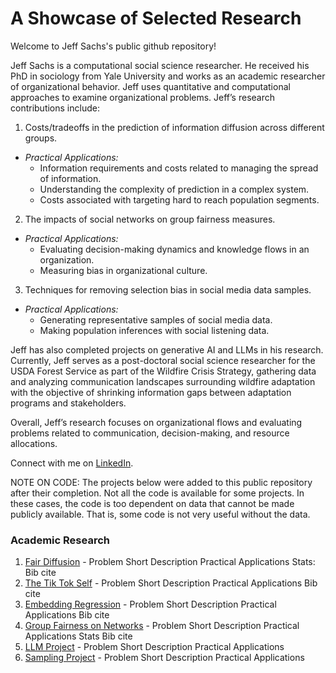 # A Showcase of Selected Research 

Welcome to Jeff Sachs's public github repository! 

Jeff Sachs is a computational social science researcher. He received his PhD in sociology from Yale University and works as an academic researcher of organizational behavior. Jeff uses quantitative and computational approaches to examine organizational problems. Jeff’s research contributions include: 

 1. Costs/tradeoffs in the prediction of information diffusion across different groups.
   * _Practical Applications:_
        - Information requirements and costs related to managing the spread of information.
        - Understanding the complexity of prediction in a complex system.
        - Costs associated with targeting hard to reach population segments.
    
 2. The impacts of social networks on group fairness measures.
   * _Practical Applications:_ 
        - Evaluating decision-making dynamics and knowledge flows in an organization.
        - Measuring bias in organizational culture.
    
 3. Techniques for removing selection bias in social media data samples.
   * _Practical Applications:_ 
        - Generating representative samples of social media data. 
        - Making population inferences with social listening data. 

Jeff has also completed projects on generative AI and LLMs in his research. Currently, Jeff serves as a post-doctoral social science researcher for the USDA Forest Service as part of the Wildfire Crisis Strategy, gathering data and analyzing communication landscapes surrounding wildfire adaptation with the objective of shrinking information gaps between adaptation programs and stakeholders. 

Overall, Jeff’s research focuses on organizational flows and evaluating problems related to communication, decision-making, and resource allocations.

Connect with me on [LinkedIn](https://www.linkedin.com/in/jeffrey-sachs/).


NOTE ON CODE:
The projects below were added to this public repository after their completion. Not all the code is available for some projects. In these cases, the code is too dependent on data that cannot be made publicly available. That is, some code is not very useful without the data.


### Academic Research 

1. [Fair Diffusion](https://github.com/jsachs802/research_overview/edit/main/fair_diffusion/fair_diff_readme.md) - Problem
   Short Description
   Practical Applications
   Stats: 
   Bib cite
2. [The Tik Tok Self](https://github.com/jsachs802/research_overview/edit/main/fair_diffusion/tiktokself.md) - Problem
   Short Description
   Practical Applications
   Bib cite
3. [Embedding Regression](https://github.com/jsachs802/research_overview/edit/main/fair_diffusion/embedding_reg.md) - Problem
   Short Description
   Practical Applications
   Bib cite
5. [Group Fairness on Networks](https://github.com/jsachs802/research_overview/edit/main/fair_diffusion/fair_diff_readme.md) - Problem
   Short Description
   Practical Applications
   Stats
   Bib cite
6. [LLM Project](https://github.com/jsachs802/research_overview/edit/main/fair_diffusion/fair_diff_readme.md) - Problem
   Short Description
   Practical Applications
7. [Sampling Project](https://github.com/jsachs802/research_overview/edit/main/fair_diffusion/fair_diff_readme.md) - Problem
   Short Description
   Practical Applications




